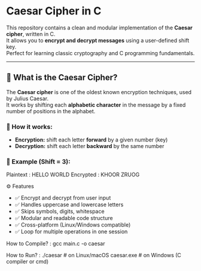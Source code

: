 #  Caesar Cipher in C

This repository contains a clean and modular implementation of the **Caesar cipher**, written in C.  
It allows you to **encrypt and decrypt messages** using a user-defined shift key.  
Perfect for learning classic cryptography and C programming fundamentals.

---

## 📖 What is the Caesar Cipher?

The **Caesar cipher** is one of the oldest known encryption techniques, used by Julius Caesar.  
It works by shifting each **alphabetic character** in the message by a fixed number of positions in the alphabet.

### 🔄 How it works:

- **Encryption:** shift each letter **forward** by a given number (key)
- **Decryption:** shift each letter **backward** by the same number

### 📌 Example (Shift = 3):
Plaintext : HELLO WORLD
Encrypted : KHOOR ZRUOG

⚙️ Features

- ✅ Encrypt and decrypt from user input
- ✅ Handles uppercase and lowercase letters
- ✅ Skips symbols, digits, whitespace
- ✅ Modular and readable code structure
- ✅ Cross-platform (Linux/Windows compatible)
- ✅ Loop for multiple operations in one session

How to Compile? :
gcc main.c -o caesar


How to Run? :
./caesar       # on Linux/macOS
caesar.exe     # on Windows (C compiler or cmd)

